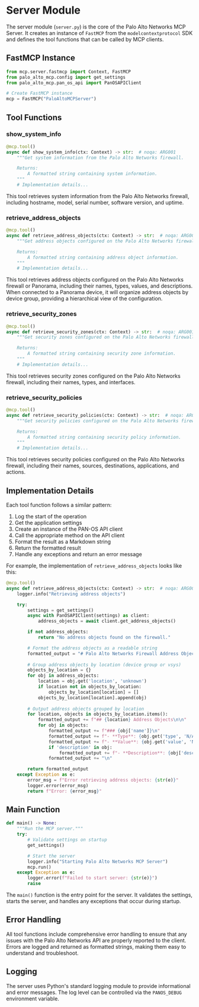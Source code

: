 # Server Module

The server module (`server.py`) is the core of the Palo Alto Networks MCP Server. It creates an instance of `FastMCP` from the `modelcontextprotocol` SDK and defines the tool functions that can be called by MCP clients.

## FastMCP Instance

```python
from mcp.server.fastmcp import Context, FastMCP
from palo_alto_mcp.config import get_settings
from palo_alto_mcp.pan_os_api import PanOSAPIClient

# Create FastMCP instance
mcp = FastMCP("PaloAltoMCPServer")
```

## Tool Functions

### show_system_info

```python
@mcp.tool()
async def show_system_info(ctx: Context) -> str:  # noqa: ARG001
    """Get system information from the Palo Alto Networks firewall.

    Returns:
        A formatted string containing system information.
    """
    # Implementation details...
```

This tool retrieves system information from the Palo Alto Networks firewall, including hostname, model, serial number, software version, and uptime.

### retrieve_address_objects

```python
@mcp.tool()
async def retrieve_address_objects(ctx: Context) -> str:  # noqa: ARG001
    """Get address objects configured on the Palo Alto Networks firewall.

    Returns:
        A formatted string containing address object information.
    """
    # Implementation details...
```

This tool retrieves address objects configured on the Palo Alto Networks firewall or Panorama, including their names, types, values, and descriptions. When connected to a Panorama device, it will organize address objects by device group, providing a hierarchical view of the configuration.

### retrieve_security_zones

```python
@mcp.tool()
async def retrieve_security_zones(ctx: Context) -> str:  # noqa: ARG001
    """Get security zones configured on the Palo Alto Networks firewall.

    Returns:
        A formatted string containing security zone information.
    """
    # Implementation details...
```

This tool retrieves security zones configured on the Palo Alto Networks firewall, including their names, types, and interfaces.

### retrieve_security_policies

```python
@mcp.tool()
async def retrieve_security_policies(ctx: Context) -> str:  # noqa: ARG001
    """Get security policies configured on the Palo Alto Networks firewall.

    Returns:
        A formatted string containing security policy information.
    """
    # Implementation details...
```

This tool retrieves security policies configured on the Palo Alto Networks firewall, including their names, sources, destinations, applications, and actions.

## Implementation Details

Each tool function follows a similar pattern:

1. Log the start of the operation
2. Get the application settings
3. Create an instance of the PAN-OS API client
4. Call the appropriate method on the API client
5. Format the result as a Markdown string
6. Return the formatted result
7. Handle any exceptions and return an error message

For example, the implementation of `retrieve_address_objects` looks like this:

```python
@mcp.tool()
async def retrieve_address_objects(ctx: Context) -> str:  # noqa: ARG001
    logger.info("Retrieving address objects")

    try:
        settings = get_settings()
        async with PanOSAPIClient(settings) as client:
            address_objects = await client.get_address_objects()

        if not address_objects:
            return "No address objects found on the firewall."

        # Format the address objects as a readable string
        formatted_output = "# Palo Alto Networks Firewall Address Objects\n\n"
        
        # Group address objects by location (device group or vsys)
        objects_by_location = {}
        for obj in address_objects:
            location = obj.get('location', 'unknown')
            if location not in objects_by_location:
                objects_by_location[location] = []
            objects_by_location[location].append(obj)
        
        # Output address objects grouped by location
        for location, objects in objects_by_location.items():
            formatted_output += f"## {location} Address Objects\n\n"
            for obj in objects:
                formatted_output += f"### {obj['name']}\n"
                formatted_output += f"- **Type**: {obj.get('type', 'N/A')}\n"
                formatted_output += f"- **Value**: {obj.get('value', 'N/A')}\n"
                if 'description' in obj:
                    formatted_output += f"- **Description**: {obj['description']}\n"
                formatted_output += "\n"

        return formatted_output
    except Exception as e:
        error_msg = f"Error retrieving address objects: {str(e)}"
        logger.error(error_msg)
        return f"Error: {error_msg}"
```

## Main Function

```python
def main() -> None:
    """Run the MCP server."""
    try:
        # Validate settings on startup
        get_settings()

        # Start the server
        logger.info("Starting Palo Alto Networks MCP Server")
        mcp.run()
    except Exception as e:
        logger.error(f"Failed to start server: {str(e)}")
        raise
```

The `main()` function is the entry point for the server. It validates the settings, starts the server, and handles any exceptions that occur during startup.

## Error Handling

All tool functions include comprehensive error handling to ensure that any issues with the Palo Alto Networks API are properly reported to the client. Errors are logged and returned as formatted strings, making them easy to understand and troubleshoot.

## Logging

The server uses Python's standard logging module to provide informational and error messages. The log level can be controlled via the `PANOS_DEBUG` environment variable.

